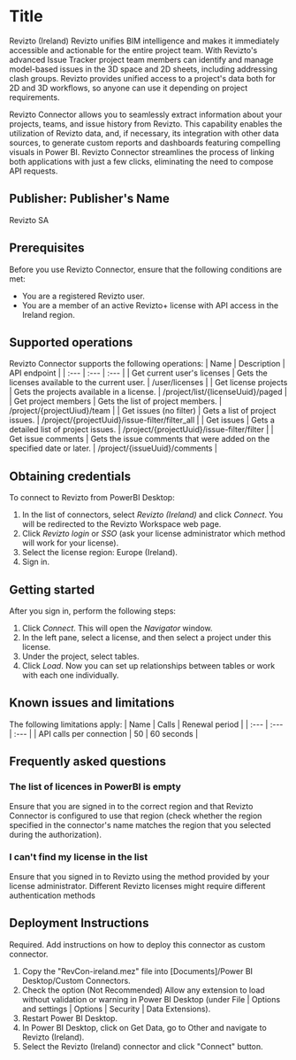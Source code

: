 # Title
Revizto (Ireland)
Revizto unifies BIM intelligence and makes it immediately accessible and actionable for the entire project team. With Revizto's advanced Issue Tracker project team members can identify and manage model-based issues in the 3D space and 2D sheets, including addressing clash groups. Revizto provides unified access to a project's data both for 2D and 3D workflows, so anyone can use it depending on project requirements.

Revizto Connector allows you to seamlessly extract information about your projects, teams, and issue history from Revizto. This capability enables the utilization of Revizto data, and, if necessary, its integration with other data sources, to generate custom reports and dashboards featuring compelling visuals in Power BI. Revizto Connector streamlines the process of linking both applications with just a few clicks, eliminating the need to compose API requests.
## Publisher: Publisher's Name
Revizto SA
## Prerequisites
Before you use Revizto Connector, ensure that the following conditions are met:
* You are a registered Revizto user.
* You are a member of an active Revizto+ license with API access in the Ireland region.
## Supported operations
Revizto Connector supports the following operations:
| Name |  Description  | API endpoint |
| :--- | :--- | :--- |
| Get current user's licenses | Gets the licenses available to the current user. | /user/licenses |
| Get license projects | Gets the projects available in a license. | /project/list/{licenseUuid}/paged |
| Get project members | Gets the list of project members. | /project/{projectUiud}/team |
| Get issues (no filter) | Gets a list of project issues.  | /project/{projectUuid}/issue-filter/filter_all |
| Get issues | Gets a detailed list of project issues. | /project/{projectUuid}/issue-filter/filter |
| Get issue comments | Gets the issue comments that were added on the specified date or later. | /project/{issueUuid}/comments |
## Obtaining credentials
To connect to Revizto from PowerBI Desktop:
1. In the list of connectors, select *Revizto (Ireland)* and click *Connect*. You will be redirected to the Revizto Workspace web page.
1. Click *Revizto login* or *SSO* (ask your license administrator which method will work for your license).
1. Select the license region: Europe (Ireland).
1. Sign in.
## Getting started
After you sign in, perform the following steps:
1. Click *Connect*. This will open the *Navigator* window.
1. In the left pane, select a license, and then select a project under this license.
1. Under the project, select tables.
1. Click *Load*.
Now you can set up relationships between tables or work with each one individually.
## Known issues and limitations
The following limitations apply:
| Name | Calls | Renewal period |
| :--- | :--- | :--- |
| API calls per connection | 50 | 60 seconds |
## Frequently asked questions
### The list of licences in PowerBI is empty
Ensure that you are signed in to the correct region and that Revizto Connector is configured to use that region (check whether the region specified in the connector's name matches the region that you selected during the authorization).
### I can't find my license in the list
Ensure that you signed in to Revizto using the method provided by your license administrator. Different Revizto licenses might require different authentication methods
## Deployment Instructions
Required. Add instructions on how to deploy this connector as custom connector.
1. Copy the "RevCon-ireland.mez" file into [Documents]/Power BI Desktop/Custom Connectors.
2. Check the option (Not Recommended) Allow any extension to load without validation or warning in Power BI Desktop (under File | Options and settings | Options | Security | Data Extensions).
3. Restart Power BI Desktop.
4. In Power BI Desktop, click on Get Data, go to Other and navigate to Revizto (Ireland).
5. Select the Revizto (Ireland) connector and click "Connect" button. 
